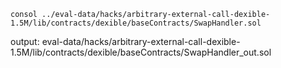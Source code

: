 ```
consol ../eval-data/hacks/arbitrary-external-call-dexible-1.5M/lib/contracts/dexible/baseContracts/SwapHandler.sol
```

output: eval-data/hacks/arbitrary-external-call-dexible-1.5M/lib/contracts/dexible/baseContracts/SwapHandler_out.sol
